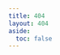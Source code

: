 ```yaml
---
title: 404
layout: 404
aside:
  toc: false
---
```


<!-- ![illusions](assets/images/illusion.gif){: align="center" height="auto" width="410px"} -->
